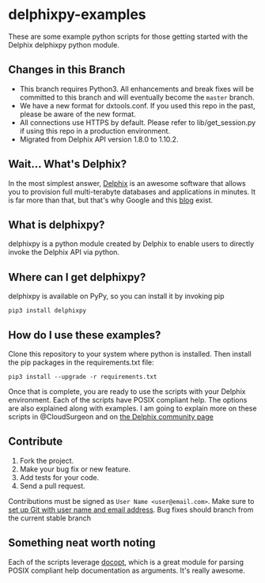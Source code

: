 # delphixpy-examples
These are some example python scripts for those getting started 
with the Delphix delphixpy python module.

## Changes in this Branch
- This branch requires Python3. All enhancements and break fixes will be committed to this branch and will eventually become the ``master`` branch.
- We have a new format for dxtools.conf. If you used this repo in the past, please be aware of the new format.
- All connections use HTTPS by default. Please refer to lib/get\_session.py if using this repo in a production environment.
- Migrated from Delphix API version 1.8.0 to 1.10.2.

## Wait... What's Delphix?
In the most simplest answer, [Delphix](http://www.delphix.com) is an
awesome software that allows you to provision full multi-terabyte
databases and applications in minutes. It is far more than that, but
that's why Google and this [blog](adam.today) exist.

## What is delphixpy?
delphixpy is a python module created by Delphix to enable users to
directly invoke the Delphix API via python.

## Where can I get delphixpy?
delphixpy is available on PyPy, so you can install it by invoking pip

    pip3 install delphixpy

## How do I use these examples?
Clone this repository to your system where python is installed. Then
install the pip packages in the requirements.txt file:

    pip3 install --upgrade -r requirements.txt

Once that is complete, you are ready to use the scripts with your
Delphix environment. Each of the scripts have POSIX compliant
help. The options are also explained along with examples. I am going
to explain more on these scripts in @CloudSurgeon and on [the Delphix
community page](https://community.delphix.com)

## <a id="contribute"></a>Contribute

1.  Fork the project.
2.  Make your bug fix or new feature.
3.  Add tests for your code.
4.  Send a pull request.

Contributions must be signed as `User Name <user@email.com>`. Make sure to [set up Git with user name and email address](https://git-scm.com/book/en/v2/Getting-Started-First-Time-Git-Setup). Bug fixes should branch from the current stable branch

## Something neat worth noting
Each of the scripts leverage
[docopt](https://github.com/docopt/docopt), which is a great module
for parsing POSIX compliant help documentation as arguments. It's
really awesome.
